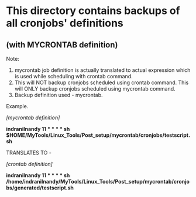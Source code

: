 # This directory contains backups of all cronjobs' definitions
## (with MYCRONTAB definition)

Note:
1. mycrontab job definition is actually translated to actual expression which is used while scheduling with crontab command.
2. This will NOT backup cronjobs scheduled using crontab command. This will ONLY backup cronjobs scheduled using mycrontab command.
3. Backup definition used - mycrontab.

Example.

*[mycrontab definition]*

**indranilnandy   11 * * * * sh $HOME/MyTools/Linux_Tools/Post_setup/mycrontab/cronjobs/testscript.sh**

TRANSLATES TO -

*[crontab definition]*

**indranilnandy 11 * * * * sh /home/indranilnandy/MyTools/Linux_Tools/Post_setup/mycrontab/cronjobs/generated/testscript.sh**